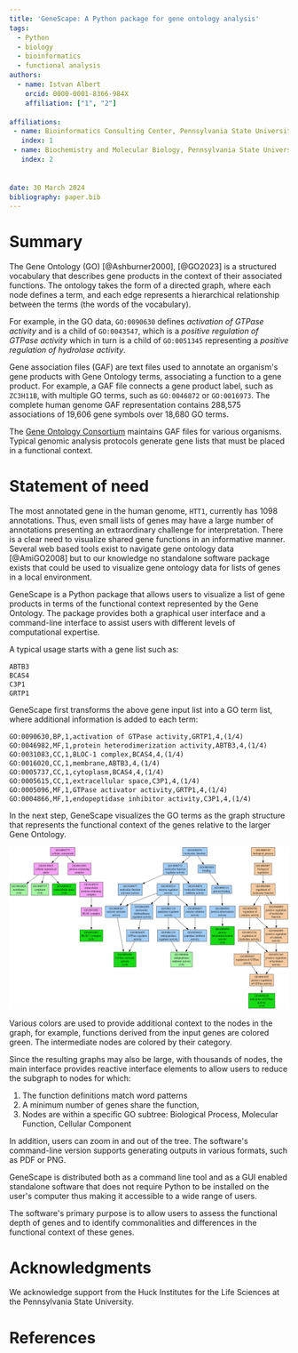 ```yaml
---
title: 'GeneScape: A Python package for gene ontology analysis'
tags:
  - Python
  - biology
  - bioinformatics
  - functional analysis
authors:
  - name: Istvan Albert
    orcid: 0000-0001-8366-984X
    affiliation: ["1", "2"] 

affiliations:
 - name: Bioinformatics Consulting Center, Pennsylvania State University, USA
   index: 1
 - name: Biochemistry and Molecular Biology, Pennsylvania State University, USA
   index: 2
   

date: 30 March 2024
bibliography: paper.bib
---
```


# Summary

The Gene Ontology (GO)  [@Ashburner2000], [@GO2023] is a structured vocabulary that describes gene products in the context of their associated functions. The ontology takes the form of a directed graph, where each node defines a term, and each edge represents a hierarchical relationship between the terms (the words of the vocabulary).

For example, in the GO data, `GO:0090630` defines *activation of GTPase activity* and is a child of `GO:0043547`, which is a *positive regulation of GTPase activity* which in turn is a child of `GO:0051345` representing a *positive regulation of hydrolase activity*. 

Gene association files (GAF) are text files used to annotate an organism's gene products with Gene Ontology terms, associating a function to a gene product. For example, a GAF file connects a gene product label, such as `ZC3H11B`, with multiple GO terms, such as `GO:0046872` or `GO:0016973`. The complete human genome GAF representation contains 288,575 associations of 19,606 gene symbols over 18,680 GO terms.

The [Gene Ontology Consortium][GO] maintains GAF files for various organisms. Typical genomic analysis protocols generate gene lists that must be placed in a functional context. 

[GO]: https://geneontology.org/

# Statement of need

The most annotated gene in the human genome, `HTT1`, currently has 1098 annotations. Thus, even small lists of genes may have a large number of annotations presenting an extraordinary challenge for interpretation. There is a clear need to visualize shared gene functions in an informative manner. Several web based tools exist to navigate gene ontology data [@AmiGO2008] but to our knowledge no standalone software package exists that could be used to visualize gene ontology data for lists of genes in a local environment.

GeneScape is a Python package that allows users to visualize a list of gene products in terms of the functional context represented by the Gene Ontology. The package provides both a graphical user interface and a command-line interface to assist users with different levels of computational expertise. 

[genescape]: https://github.com/ialbert/genescape-central

A typical usage starts with a gene list such as: 

```
ABTB3 
BCAS4
C3P1
GRTP1
```

GeneScape first transforms the above gene input list into a GO term list, where additional information is added to each term:

```
GO:0090630,BP,1,activation of GTPase activity,GRTP1,4,(1/4)
GO:0046982,MF,1,protein heterodimerization activity,ABTB3,4,(1/4)
GO:0031083,CC,1,BLOC-1 complex,BCAS4,4,(1/4)
GO:0016020,CC,1,membrane,ABTB3,4,(1/4)
GO:0005737,CC,1,cytoplasm,BCAS4,4,(1/4)
GO:0005615,CC,1,extracellular space,C3P1,4,(1/4)
GO:0005096,MF,1,GTPase activator activity,GRTP1,4,(1/4)
GO:0004866,MF,1,endopeptidase inhibitor activity,C3P1,4,(1/4)
```

In the next step, GeneScape visualizes the GO terms as the graph structure that represents the functional context of the genes relative to the larger Gene Ontology.

![GeneScape interface \label{fig:interface}](images/genescape-output1.png)

Various colors are used to provide additional context to the nodes in the graph, for example, functions derived from the input genes are colored green. The intermediate nodes are colored by their category. 

Since the resulting graphs may also be large, with thousands of nodes, the main interface provides reactive interface elements to allow users to 
reduce the subgraph to nodes for which:

1. The function definitions match word patterns
2. A minimum number of genes share the function, 
3. Nodes are within a specific GO subtree: Biological Process, Molecular Function, Cellular Component

In addition, users can zoom in and out of the tree. The software's command-line version supports generating outputs in various formats, such as PDF or PNG. 

GeneScape is distributed both as a command line tool and as a GUI enabled standalone software that does not require Python to be installed on the user's computer thus making it accessible to a wide range of users.

The software's primary purpose is to allow users to assess the functional depth of genes and to identify commonalities and differences in the functional context of these genes.

# Acknowledgments

We acknowledge support from the Huck Institutes for the Life Sciences at the Pennsylvania State University.

# References

